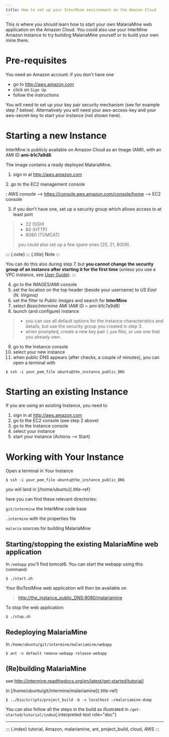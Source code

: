 ```yaml
---
title: How to set up your InterMine environment on the Amazon Cloud
---
```


This is where you should learn how to start your own MalariaMine web
application on the Amazon Cloud. You could also use your InterMine
Amazon instance to try building MalariaMine yourself or to build your
own mine there.

Pre-requisites
==============

You need an Amazon account: if you don\'t have one

-   go to <http://aws.amazon.com>
-   click on `Sign Up`
-   follow the instructions

You will need to set up your key pair security mechanism (see for
example step 7 below). Alternatively you will need your aws-access-key
and your aws-secret-key to start your instance (not shown here).

Starting a new Instance
=======================

InterMine is publicly available on Amazon Cloud as an Image (AMI), with
an AMI ID **ami-b1c7a9d8**.

The image contains a ready deployed MalariaMine.

1.  sign in at <http://aws.amazon.com>

2\. go to the EC2 management console

:   AWS console \--\> <https://console.aws.amazon.com/console/home>
    \--\> EC2 console

3.  if you don\'t have one, set up a security group which allows access
    to at least port

> -   22 (SSH)
> -   80 (HTTP)
> -   8080 (TOMCAT)
>
> you could also set up a few spare ones (20, 21, 8009).

::: {.note}
::: {.title}
Note
:::

You can do this also during step 7, but **you cannot change the security
group of an instance after starting it for the first time** (unless you
use a VPC instance, see [User
Guide](http://docs.aws.amazon.com/AmazonVPC/latest/UserGuide/VPC_Introduction.html)).
:::

4.  go to the IMAGES/AMI console
5.  set the location on the top header (beside your username) to *US
    East (N. Virginia)*
6.  set the filter to *Public Images* and search for **InterMine**
7.  select *BasicIntermine* AMI (AMI ID = ami-b1c7a9d8)
8.  launch (and configure) instance

> -   you can use all default options for the instance characteristics
>     and details, but use the security group you created in step 3.
> -   when prompted, create a new key pair (`.pem` file), or use one
>     that you already own.

9.  go to the Instance console
10. select your new instance
11. when public DNS appears (after checks, a couple of minutes), you can
    open a terminal with

``` {.bash}
$ ssh -i your_pem_file ubuntu@the_instance_public_DNS
```

Starting an existing Instance
=============================

If you are using an existing Instance, you need to

1.  sign in at <http://aws.amazon.com>
2.  go to the EC2 console (see step 2 above)
3.  go to the Instance console
4.  select your instance
5.  start your instance (Actions \--\> Start)

Working with Your Instance
==========================

Open a terminal in Your Instance

``` {.bash}
$ ssh -i your_pem_file ubuntu@the_instance_public_DNS
```

you will land in [/home/ubuntu]{.title-ref}

here you can find these relevant directories:

`git/intermine` the InterMine code base

`.intermine` with the properties file

`malaria` sources for building MalariaMine

Starting/stopping the existing MalariaMine web application
----------------------------------------------------------

In `/webapp` you\'ll find tomcat6. You can start the webapp using this
command:

``` {.bash}
$ ./start.sh
```

Your BioTestMine web application will then be available on

> <http://the_instance_public_DNS:8080/malariamine>

To stop the web application:

``` {.bash}
$ ./stop.sh
```

Redeploying MalariaMine
-----------------------

In `/home/ubuntu/git/intermine/malariamine/webapp`

``` {.bash}
$ ant -v default remove-webapp release-webapp
```

(Re)building MalariaMine
------------------------

see <http://intermine.readthedocs.org/en/latest/get-started/tutorial/>

In [/home/ubuntu/git/intermine/malariamine]{.title-ref}

``` {.bash}
$ ../bio/scripts/project_build -b -v localhost ~/malariamine-dump
```

You can also follow all the steps in the build as illustrated in
`/get-started/tutorial/index`{.interpreted-text role="doc"}

------------------------------------------------------------------------

::: {.index}
tutorial, Amazon, malariamine, ant, project_build, cloud, AWS
:::
